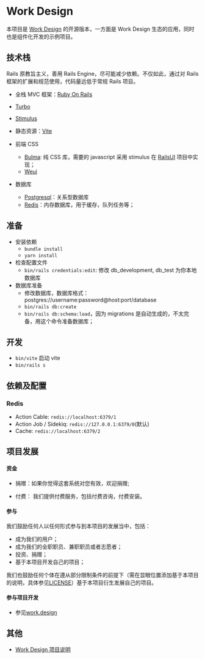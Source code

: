# Work Design
本项目是 [Work Design](https://work.design) 的开源版本，一方面是 Work Design 生态的应用，同时也是组件化开发的示例项目。

## 技术栈
Rails 原教旨主义，善用 Rails Engine，尽可能减少依赖。不仅如此，通过对 Rails 框架的扩展和规范使用，代码量远低于常规 Rails 项目。

* 全栈 MVC 框架：[Ruby On Rails](https://github.com/rails/rails)
* [Turbo](https://turbo.hotwired.dev)
* [Stimulus](https://stimulus.hotwired.dev)
* 静态资源：[Vite](https://github.com/vitejs/vite)

* 前端 CSS
  * [Bulma](https://github.com/jgthms/bulma): 纯 CSS 库，需要的 javascript 采用 stimulus 在 [RailsUI](https://github.com/work-design/rails_ui) 项目中实现；
  * [Weui](https://github.com/Tencent/weui)
* 数据库
  * [Postgresql](https://www.postgresql.org)：关系型数据库
  * [Redis](https://redis.io)：内存数据库，用于缓存，队列任务等；

## 准备
* 安装依赖
  * `bundle install`
  * `yarn install`
* 检查配置文件
  * `bin/rails credentials:edit`: 修改 db_development, db_test 为你本地数据库
* 数据库准备
  * 修改数据库，数据库格式：postgres://username:password@host:port/database
  * `bin/rails db:create`
  * `bin/rails db:schema:load`，因为 migrations 是自动生成的，不太完备，用这个命令准备数据库；
  
## 开发
* `bin/vite` 启动 vite
* `bin/rails s`

## 依赖及配置

### Redis
* Action Cable: `redis://localhost:6379/1`
* Action Job / Sidekiq: `redis://127.0.0.1:6379/0`(默认)
* Cache: `redis://localhost:6379/2`

## 项目发展

#### 资金

* 捐赠：如果你觉得这套系统对您有效，欢迎捐赠;

* 付费： 我们提供付费服务，包括付费咨询，付费安装。

#### 参与

我们鼓励任何人以任何形式参与到本项目的发展当中，包括：
* 成为我们的用户；
* 成为我们的全职职员、兼职职员或者志愿者；
* 投资、捐赠；
* 基于本项目开发自己的项目；

我们也鼓励任何个体在遵从部分限制条件的前提下（需在显眼位置添加基于本项目的说明，具体参见[LICENSE](LICENSE)）基于本项目衍生发展自己的项目。

#### 参与项目开发
* 参见[work.design](https://work.design)

## 其他
* [Work Design 项目说明](https://github.com/work-design/home)
